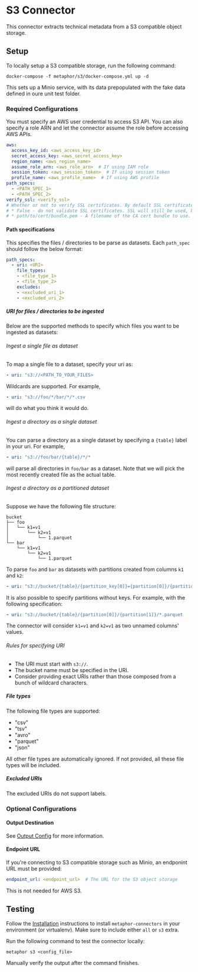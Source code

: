 # S3 Connector

This connector extracts technical metadata from a S3 compatible object storage.

## Setup

To locally setup a S3 compatible storage, run the following command:

```shell
docker-compose -f metaphor/s3/docker-compose.yml up -d
```

This sets up a Minio service, with its data prepopulated with the fake data defined in oure unit test folder.

### Required Configurations

You must specify an AWS user credential to access S3 API. You can also specify a role ARN and let the connector assume the role before accessing AWS APIs.

```yaml
aws:
  access_key_id: <aws_access_key_id>
  secret_access_key: <aws_secret_access_key>
  region_name: <aws_region_name>
  assume_role_arn: <aws_role_arn>  # If using IAM role
  session_token: <aws_session_token>  # If using session token
  profile_name: <aws_profile_name>  # If using AWS profile
path_specs:
  - <PATH_SPEC_1>
  - <PATH_SPEC_2>
verify_ssl: <verify_ssl> 
# Whether or not to verify SSL certificates. By default SSL certificates are verified. You can provide the following            values:
# * False - do not validate SSL certificates. SSL will still be used, but SSL certificates will not be verified.
# * path/to/cert/bundle.pem - A filename of the CA cert bundle to use.  You can specify this argument if you want to use a different CA cert bundle than the one used by botocore.
```

#### Path specifications

This specifies the files / directories to be parse as datasets. Each `path_spec` should follow the below format:

```yaml
path_specs:
  - uri: <URI>
    file_types:
    - <file_type_1>
    - <file_type_2>
    excludes:
    - <excluded_uri_1>
    - <excluded_uri_2>
```

##### URI for files / directories to be ingested

Below are the supported methods to specify which files you want to be ingested as datasets:

###### Ingest a single file as dataset

To map a single file to a dataset, specify your uri as:

```yaml
- uri: "s3://<PATH_TO_YOUR_FILES>
```

Wildcards are supported. For example,

```yaml
- uri: "s3://foo/*/bar/*/*.csv
```

will do what you think it would do.

###### Ingest a directory as a single dataset

You can parse a directory as a single dataset by specifying a `{table}` label in your uri. For example,

```yaml
- uri: "s3://foo/bar/{table}/*/*
```

will parse all directories in `foo/bar` as a dataset. Note that we will pick the most recently created file as the actual table.

###### Ingest a directory as a partitioned dataset

Suppose we have the following file structure:

```
bucket
├── foo
│   └── k1=v1
│       └── k2=v1
│           └── 1.parquet
└── bar
    └── k1=v1
        └── k2=v1
            └── 1.parquet
```

To parse `foo` and `bar` as datasets with partitions created from columns `k1` and `k2`:

```yaml
- uri: "s3://bucket/{table}/{partition_key[0]}={partition[0]}/{partition_key[1]}={partition[1]}/*.parquet
```

It is also possible to specify partitions without keys. For example, with the following specification:

```yaml
- uri: "s3://bucket/{table}/{partition[0]}/{partition[1]}/*.parquet
```

The connector will consider `k1=v1` and `k2=v1` as two unnamed columns' values.

###### Rules for specifying URI

- The URI must start with `s3://`.
- The bucket name must be specified in the URI.
- Consider providing exact URIs rather than those composed from a bunch of wildcard characters.

##### File types

The following file types are supported:

- "csv"
- "tsv"
- "avro"
- "parquet"
- "json"

All other file types are automatically ignored. If not provided, all these file types will be included.

##### Excluded URIs

The excluded URIs do not support labels.

### Optional Configurations

#### Output Destination

See [Output Config](../common/docs/output.md) for more information.

#### Endpoint URL

If you're connecting to S3 compatible storage such as Minio, an endponint URL must be provided:

```yaml
endpoint_url: <endpoint_url>  # The URL for the S3 object storage
```

This is not needed for AWS S3.

## Testing

Follow the [Installation](../../README.md) instructions to install `metaphor-connectors` in your environment (or virtualenv). Make sure to include either `all` or `s3` extra.

Run the following command to test the connector locally:

```shell
metaphor s3 <config_file>
```

Manually verify the output after the command finishes.
